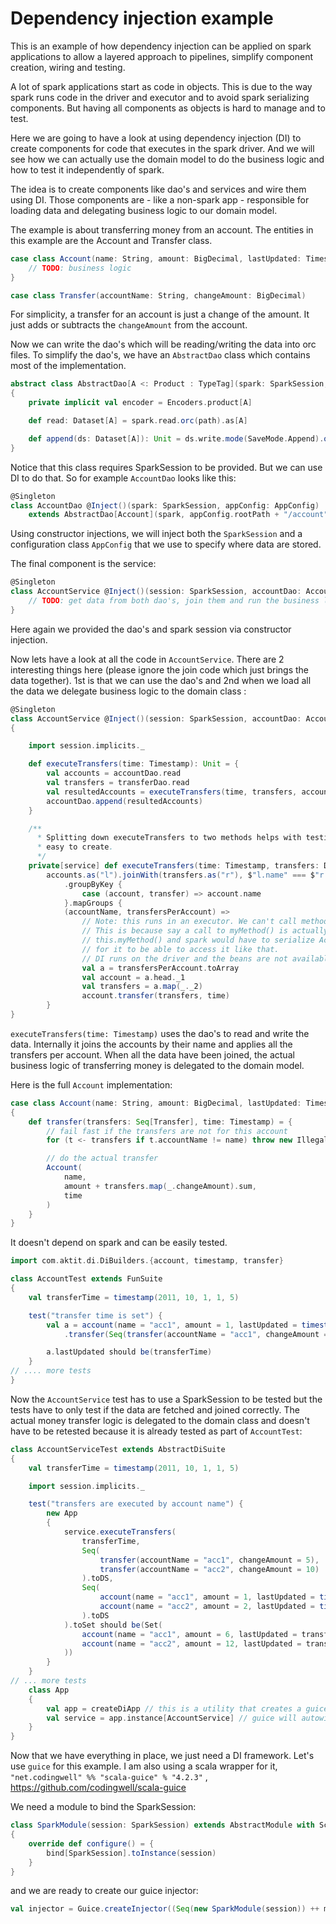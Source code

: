 # Dependency injection example

This is an example of how dependency injection can be applied on spark applications to
allow a layered approach to pipelines, simplify component creation, wiring and testing.

A lot of spark applications start as code in objects. This is due to the way spark
runs code in the driver and executor and to avoid spark serializing components. But having
all components as objects is hard to manage and to test.

Here we are going to have a look at using dependency injection (DI) to create components for
code that executes in the spark driver. And we will see how we can actually use the domain
model to do the business logic and how to test it independently of spark.

The idea is to create components like dao's and services and wire them using DI. Those
components are - like a non-spark app - responsible for loading data and delegating
business logic to our domain model.

The example is about transferring money from an account. The entities in this example are
the Account and Transfer class.

```scala
case class Account(name: String, amount: BigDecimal, lastUpdated: Timestamp) {
	// TODO: business logic 
}

case class Transfer(accountName: String, changeAmount: BigDecimal)
```

For simplicity, a transfer for an account is just a change of the amount. It just adds or subtracts the 
`changeAmount` from the account.

Now we can write the dao's which will be reading/writing the data into orc files. To
simplify the dao's, we have an `AbstractDao` class which contains most of the implementation.

```scala
abstract class AbstractDao[A <: Product : TypeTag](spark: SparkSession, path: String)
{
	private implicit val encoder = Encoders.product[A]

	def read: Dataset[A] = spark.read.orc(path).as[A]

	def append(ds: Dataset[A]): Unit = ds.write.mode(SaveMode.Append).orc(path)
}
``` 

Notice that this class requires SparkSession to be provided. But we can use DI to do that. So
for example `AccountDao` looks like this: 

```scala
@Singleton
class AccountDao @Inject()(spark: SparkSession, appConfig: AppConfig)
	extends AbstractDao[Account](spark, appConfig.rootPath + "/account")
```

Using constructor injections, we will inject both the `SparkSession` and a configuration
class `AppConfig` that we use to specify where data are stored. 

The final component is the service:

```scala
@Singleton
class AccountService @Inject()(session: SparkSession, accountDao: AccountDao, transferDao: TransferDao) {
	// TODO: get data from both dao's, join them and run the business logic using the domain model.
}
```

Here again we provided the dao's and spark session via constructor injection.

Now lets have a look at all the code in `AccountService`. There are 2 interesting things
here (please ignore the join code which just brings the data together). 1st is that we
can use the dao's and 2nd when we load all the data we delegate business logic to the
domain class :

```scala
@Singleton
class AccountService @Inject()(session: SparkSession, accountDao: AccountDao, transferDao: TransferDao)
{

	import session.implicits._

	def executeTransfers(time: Timestamp): Unit = {
		val accounts = accountDao.read
		val transfers = transferDao.read
		val resultedAccounts = executeTransfers(time, transfers, accounts)
		accountDao.append(resultedAccounts)
	}

	/**
	  * Splitting down executeTransfers to two methods helps with testing. Here we only have to pass datasets which are
	  * easy to create.
	  */
	private[service] def executeTransfers(time: Timestamp, transfers: Dataset[Transfer], accounts: Dataset[Account]): Dataset[Account] =
		accounts.as("l").joinWith(transfers.as("r"), $"l.name" === $"r.accountName")
			.groupByKey {
				case (account, transfer) => account.name
			}.mapGroups {
			(accountName, transfersPerAccount) =>
				// Note: this runs in an executor. We can't call methods from AccountService here.
				// This is because say a call to myMethod() is actually a call to
				// this.myMethod() and spark would have to serialize AccountService in order
				// for it to be able to access it like that.
				// DI runs on the driver and the beans are not available on executors.
				val a = transfersPerAccount.toArray
				val account = a.head._1
				val transfers = a.map(_._2)
				account.transfer(transfers, time)
		}
}
```

`executeTransfers(time: Timestamp)` uses the dao's to read and write the data. Internally it
joins the accounts by their name and applies all the transfers per account. When all the data
have been joined, the actual business logic of transferring money is delegated to the domain
model.

Here is the full `Account` implementation:

```scala
case class Account(name: String, amount: BigDecimal, lastUpdated: Timestamp)
{
	def transfer(transfers: Seq[Transfer], time: Timestamp) = {
		// fail fast if the transfers are not for this account
		for (t <- transfers if t.accountName != name) throw new IllegalArgumentException(s"transfer() for account $name called for a transfer $t")

		// do the actual transfer
		Account(
			name,
			amount + transfers.map(_.changeAmount).sum,
			time
		)
	}
}
``` 

It doesn't depend on spark and can be easily tested.

```scala
import com.aktit.di.DiBuilders.{account, timestamp, transfer}

class AccountTest extends FunSuite
{
	val transferTime = timestamp(2011, 10, 1, 1, 5)

	test("transfer time is set") {
		val a = account(name = "acc1", amount = 1, lastUpdated = timestamp(2010, 5, 10, 8, 0))
			.transfer(Seq(transfer(accountName = "acc1", changeAmount = 5)), transferTime)

		a.lastUpdated should be(transferTime)
	}
// .... more tests
}

```

Now the `AccountService` test has to use a SparkSession to be tested but the tests have to
only test if the data are fetched and joined correctly. The actual money transfer logic is
delegated to the domain class and doesn't have to be retested because it is already tested
as part of `AccountTest`:

```scala
class AccountServiceTest extends AbstractDiSuite
{
	val transferTime = timestamp(2011, 10, 1, 1, 5)

	import session.implicits._

	test("transfers are executed by account name") {
		new App
		{
			service.executeTransfers(
				transferTime,
				Seq(
					transfer(accountName = "acc1", changeAmount = 5),
					transfer(accountName = "acc2", changeAmount = 10)
				).toDS,
				Seq(
					account(name = "acc1", amount = 1, lastUpdated = timestamp(2010, 5, 10, 8, 0)),
					account(name = "acc2", amount = 2, lastUpdated = timestamp(2010, 8, 11, 8, 0))
				).toDS
			).toSet should be(Set(
				account(name = "acc1", amount = 6, lastUpdated = transferTime),
				account(name = "acc2", amount = 12, lastUpdated = transferTime)
			))
		}
	}
// ... more tests
	class App
	{
		val app = createDiApp // this is a utility that creates a guice instance so that we can autowire beans
		val service = app.instance[AccountService] // guice will autowire AccountService for us 
	}
}

```

Now that we have everything in place, we just need a DI framework. Let's use `guice` for this example. I am also using
a scala wrapper for it, `"net.codingwell" %% "scala-guice" % "4.2.3"` , https://github.com/codingwell/scala-guice 

We need a module to bind the SparkSession:

```scala
class SparkModule(session: SparkSession) extends AbstractModule with ScalaModule
{
	override def configure() = {
		bind[SparkSession].toInstance(session)
	}
}
```

and we are ready to create our guice injector:

```scala
val injector = Guice.createInjector((Seq(new SparkModule(session)) ++ modules).asJava)
```